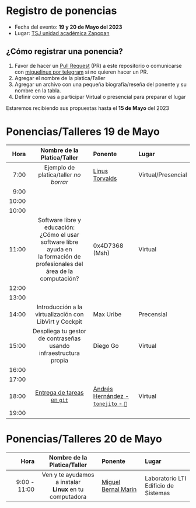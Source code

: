 # Registro de ponencias

* Fecha del evento: **19 y 20 de Mayo del 2023**
* Lugar: [TSJ unidad académica Zapopan](https://goo.gl/maps/8fyaXKKnY9jaHaXB8)

## ¿Cómo registrar una ponencia?

1. Favor de hacer un [Pull Request](https://github.com/lnxzpn/eventos/pulls) (PR) a
   este repositorio o comunicarse con
   [miguelinux por telegram](https://t.me/miguelinux) si no quieren
   hacer un PR.
2. Agregar el nombre de la platica/Taller
3. Agregar un archivo con una pequeña biografía/reseña del ponente
   y su nombre en la tabla.
4. Definir como vas a participar Virtual o presencial para preparar el lugar

Estaremos recibiendo sus propuestas hasta el **15 de Mayo** del 2023

# Ponencias/Talleres 19 de Mayo

| Hora  | Nombre de la Platica/Taller | Ponente | Lugar |
| ---:  |           :---:             | :---    | :---  |
|  7:00 | Ejemplo de platica/taller _no borrar_ | [Linus Torvalds](../FLISoL2022/torvalds.md) | Virtual/Presencial |
|  9:00 |  |  |  |
| 10:00 |  |  |  |
| 10:00 |  |  |  |
| 11:00 | Software libre y educación: <br> ¿Cómo el usar software libre ayuda en <br> la formación de profesionales del <br> área de la computación? | 0x4D7368 (Msh) | Virtual |
| 12:00 |  |  |  |
| 13:00 |  |  |  |
| 14:00 | Introducción a la virtualización con LibVirt y Cockpit | Max Uribe | Precensial |
| 15:00 | Despliega tu gestor de contraseñas <br> usando infraestructura propia| Diego Go | Virtual |
| 16:00 |  |  |  |
| 17:00 |  |  |  |
| 18:00 | [Entrega de tareas en `git`](https://tonejito.github.io/conferencias/tareas-git) | [Andrés Hernández - `tonejito` - `🐰`](tonejito.md) | Virtual |
| 19:00 |  |  |  |

# Ponencias/Talleres 20 de Mayo

| Hora  | Nombre de la Platica/Taller | Ponente | Lugar |
| ---:  |           :---:             | :---    | :---  |
|  9:00 - 11:00| Ven y te ayudamos a instalar <br> **Linux** en tu computadora | [Miguel Bernal Marin](miguelinux.md) | Laboratorio LTI <br> Edificio de Sistemas |

<!-- modeline
 vi: ts=8 sw=4 sts=4 et spl=es spell
-->
